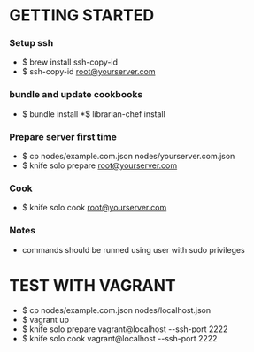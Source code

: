 # GETTING STARTED

### Setup ssh

* $ brew install ssh-copy-id
* $ ssh-copy-id root@yourserver.com

### bundle and update cookbooks

* $ bundle install
*$ librarian-chef install

### Prepare server first time

* $ cp nodes/example.com.json nodes/yourserver.com.json
* $ knife solo prepare root@yourserver.com

### Cook

* $ knife solo cook root@yourserver.com

### Notes

* commands should be runned using user with sudo privileges

# TEST WITH VAGRANT

* $ cp nodes/example.com.json nodes/localhost.json
* $ vagrant up
* $ knife solo prepare vagrant@localhost --ssh-port 2222
* $ knife solo cook vagrant@localhost --ssh-port 2222